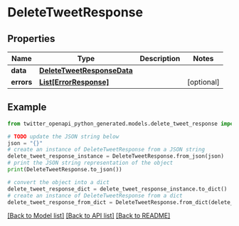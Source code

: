# DeleteTweetResponse


## Properties

Name | Type | Description | Notes
------------ | ------------- | ------------- | -------------
**data** | [**DeleteTweetResponseData**](DeleteTweetResponseData.md) |  | 
**errors** | [**List[ErrorResponse]**](ErrorResponse.md) |  | [optional] 

## Example

```python
from twitter_openapi_python_generated.models.delete_tweet_response import DeleteTweetResponse

# TODO update the JSON string below
json = "{}"
# create an instance of DeleteTweetResponse from a JSON string
delete_tweet_response_instance = DeleteTweetResponse.from_json(json)
# print the JSON string representation of the object
print(DeleteTweetResponse.to_json())

# convert the object into a dict
delete_tweet_response_dict = delete_tweet_response_instance.to_dict()
# create an instance of DeleteTweetResponse from a dict
delete_tweet_response_from_dict = DeleteTweetResponse.from_dict(delete_tweet_response_dict)
```
[[Back to Model list]](../README.md#documentation-for-models) [[Back to API list]](../README.md#documentation-for-api-endpoints) [[Back to README]](../README.md)


